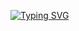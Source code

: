 [![Typing SVG](https://readme-typing-svg.demolab.com?font=Fira+Code&size=36&pause=1000&random=false&width=435&lines=WELCOME+TO+%40LyrealCurriculum;%E2%80%A6ThinkOuttaTheBox;I%E2%80%99M+CHUKWUEMEKA+OSUJI)](https://git.io/typing-svg)

<!---
- 👋 Hi, I’m @LyrealCurriculum
- 👀 I’m interested in ...
- 🌱 I’m currently learning ...
- 💞️ I’m looking to collaborate on ...
- 📫 How to reach me ...
- 😄 Pronouns: ...
- ⚡ Fun fact: ...


LyrealCurriculum/LyrealCurriculum is a ✨ special ✨ repository because its `README.md` (this file) appears on your GitHub profile.
You can click the Preview link to take a look at your changes.
--->
